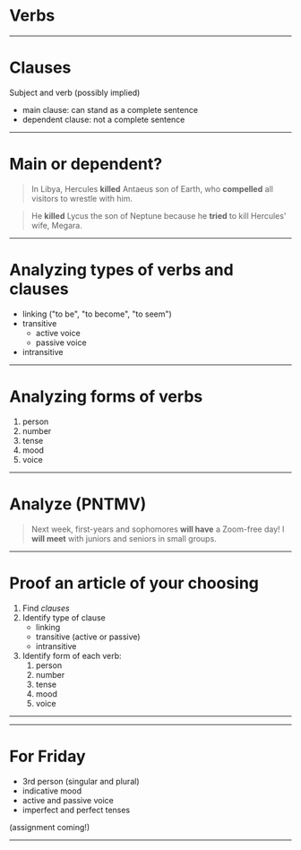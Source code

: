
# Verbs

---

# Clauses

Subject and verb (possibly implied)

- main clause: can stand as a complete sentence
- dependent clause: not a complete sentence

---

# Main or dependent?

> In Libya, Hercules **killed** Antaeus son of Earth, who **compelled** all visitors to wrestle with him.


> He **killed** Lycus the son of Neptune because he **tried** to kill Hercules' wife, Megara.

---



# Analyzing types of verbs and clauses

- linking ("to be", "to become", "to seem")
- transitive
    - active voice
    - passive voice
- intransitive    



---

# Analyzing forms of verbs

1. person
2. number
3. tense
4. mood
5. voice


---

# Analyze (PNTMV)

> Next week, first-years and sophomores **will have** a Zoom-free day!
> I **will meet** with juniors and seniors in small groups.


---


# Proof an article of your choosing

1. Find *clauses*
2. Identify type of clause
    - linking
    - transitive (active or passive)
    - intransitive
3. Identify form of each  verb:
    1. person
    2. number
    3. tense
    4. mood
    5. voice

---


---

# For Friday

- 3rd person (singular and plural)
- indicative mood
- active and passive voice
- imperfect and perfect tenses


(assignment coming!)

---
